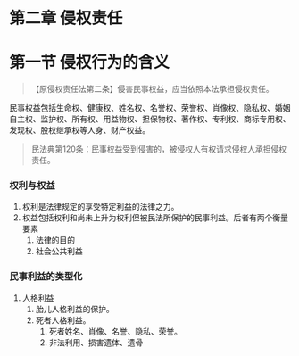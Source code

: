 # 第二章 侵权责任
# 第一节 侵权行为的含义
>【原侵权责任法第二条】侵害民事权益，应当依照本法承担侵权责任。

民事权益包括生命权、健康权、姓名权、名誉权、荣誉权、肖像权、隐私权、婚姻自主权、监护权、所有权、用益物权、担保物权、著作权、专利权、商标专用权、发现权、股权继承权等人身、财产权益。
>民法典第120条：民事权益受到侵害的，被侵权人有权请求侵权人承担侵权责任。
### 权利与权益
1. 权利是法律规定的享受特定利益的法律之力。
2. 权益包括权利和尚未上升为权利但被民法所保护的民事利益。后者有两个衡量要素
   1. 法律的目的
   2. 社会公共利益
### 民事利益的类型化
1. 人格利益
   1. 胎儿人格利益的保护。
   2. 死者人格利益。
      1. 死者姓名、肖像、名誉、隐私、荣誉。
      2. 非法利用、损害遗体、遗骨